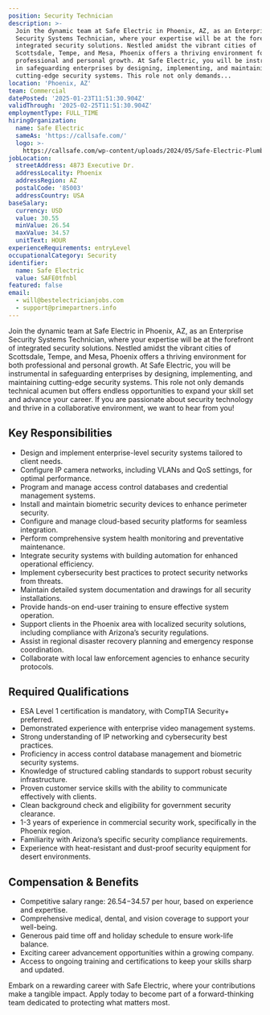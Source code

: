 ```yaml
---
position: Security Technician
description: >-
  Join the dynamic team at Safe Electric in Phoenix, AZ, as an Enterprise
  Security Systems Technician, where your expertise will be at the forefront of
  integrated security solutions. Nestled amidst the vibrant cities of
  Scottsdale, Tempe, and Mesa, Phoenix offers a thriving environment for both
  professional and personal growth. At Safe Electric, you will be instrumental
  in safeguarding enterprises by designing, implementing, and maintaining
  cutting-edge security systems. This role not only demands...
location: 'Phoenix, AZ'
team: Commercial
datePosted: '2025-01-23T11:51:30.904Z'
validThrough: '2025-02-25T11:51:30.904Z'
employmentType: FULL_TIME
hiringOrganization:
  name: Safe Electric
  sameAs: 'https://callsafe.com/'
  logo: >-
    https://callsafe.com/wp-content/uploads/2024/05/Safe-Electric-Plumbing-Logo.png.webp
jobLocation:
  streetAddress: 4873 Executive Dr.
  addressLocality: Phoenix
  addressRegion: AZ
  postalCode: '85003'
  addressCountry: USA
baseSalary:
  currency: USD
  value: 30.55
  minValue: 26.54
  maxValue: 34.57
  unitText: HOUR
experienceRequirements: entryLevel
occupationalCategory: Security
identifier:
  name: Safe Electric
  value: SAFE0tfnbl
featured: false
email:
  - will@bestelectricianjobs.com
  - support@primepartners.info
---
```




Join the dynamic team at Safe Electric in Phoenix, AZ, as an Enterprise Security Systems Technician, where your expertise will be at the forefront of integrated security solutions. Nestled amidst the vibrant cities of Scottsdale, Tempe, and Mesa, Phoenix offers a thriving environment for both professional and personal growth. At Safe Electric, you will be instrumental in safeguarding enterprises by designing, implementing, and maintaining cutting-edge security systems. This role not only demands technical acumen but offers endless opportunities to expand your skill set and advance your career. If you are passionate about security technology and thrive in a collaborative environment, we want to hear from you!

## Key Responsibilities
- Design and implement enterprise-level security systems tailored to client needs.
- Configure IP camera networks, including VLANs and QoS settings, for optimal performance.
- Program and manage access control databases and credential management systems.
- Install and maintain biometric security devices to enhance perimeter security.
- Configure and manage cloud-based security platforms for seamless integration.
- Perform comprehensive system health monitoring and preventative maintenance.
- Integrate security systems with building automation for enhanced operational efficiency.
- Implement cybersecurity best practices to protect security networks from threats.
- Maintain detailed system documentation and drawings for all security installations.
- Provide hands-on end-user training to ensure effective system operation.
- Support clients in the Phoenix area with localized security solutions, including compliance with Arizona’s security regulations.
- Assist in regional disaster recovery planning and emergency response coordination.
- Collaborate with local law enforcement agencies to enhance security protocols.

## Required Qualifications
- ESA Level 1 certification is mandatory, with CompTIA Security+ preferred.
- Demonstrated experience with enterprise video management systems.
- Strong understanding of IP networking and cybersecurity best practices.
- Proficiency in access control database management and biometric security systems.
- Knowledge of structured cabling standards to support robust security infrastructure.
- Proven customer service skills with the ability to communicate effectively with clients.
- Clean background check and eligibility for government security clearance.
- 1-3 years of experience in commercial security work, specifically in the Phoenix region.
- Familiarity with Arizona’s specific security compliance requirements.
- Experience with heat-resistant and dust-proof security equipment for desert environments.

## Compensation & Benefits
- Competitive salary range: $26.54-$34.57 per hour, based on experience and expertise.
- Comprehensive medical, dental, and vision coverage to support your well-being.
- Generous paid time off and holiday schedule to ensure work-life balance.
- Exciting career advancement opportunities within a growing company.
- Access to ongoing training and certifications to keep your skills sharp and updated.

Embark on a rewarding career with Safe Electric, where your contributions make a tangible impact. Apply today to become part of a forward-thinking team dedicated to protecting what matters most.
